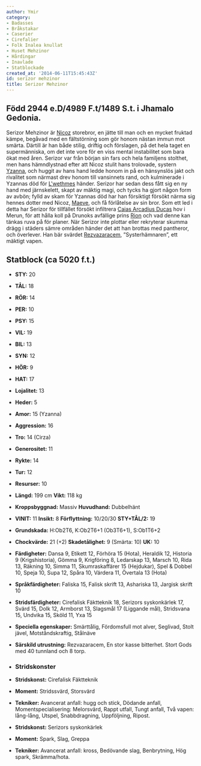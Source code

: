 ```yaml
---
author: Ymir
category:
- Badasses
- Bråkstakar
- Caserier
- Cirefalier
- Folk Inalea knullat
- Huset Mehzinor
- Hårdingar
- Inavlade
- Statblockade
created_at: '2014-06-11T15:45:43Z'
id: serizor mehzinor
title: Serizor Mehzinor
---
```

## Född 2944 e.D/4989 F.t/1489 S.t. i Jhamalo Gedonia.

Serizor Mehzinor är [Nicoz] storebror, en jätte till man och en mycket fruktad kämpe, begåvad med en fältstörning som gör honom nästan immun mot smärta. Därtill är han både stilig, driftig och förslagen, på det hela taget en supermänniska, om det inte vore för en viss mental instabilitet som bara ökat med åren. Serizor var från början sin fars och hela familjens stolthet, men hans hämndlystnad efter att Nicoz stulit hans trolovade, systern [Yzanna], och huggit av hans hand ledde honom in på en hänsynslös jakt och rivalitet som närmast drev honom till vansinnets rand, och kulminerade i Yzannas död för [L'wethmes] händer. Serizor har sedan dess fått sig en ny hand med järnskelett, skapt av mäktig magi, och tycks ha gjort någon form av avbön; fylld av skam för Yzannas död har han försiktigt försökt närma sig hennes dotter med Nicoz, [Maeve], och få förlåtelse av sin bror. Som ett led i detta har Serizor för tillfället försökt infiltrera [Caias Arcadius Ducas] hov i Merun, för att hålla koll på Drunoks avfällige prins [Rion] och vad denne kan tänkas ruva på för planer.
När Serizor inte plottar eller rekryterar skumma drägg i städers sämre områden händer det att han brottas med pantheror, och överlever. Han bär svärdet [Rezvazaracem], ”Systerhämnaren”, ett mäktigt vapen.

## Statblock (ca 5020 f.t.)

 - **STY:** 20
 - **TÅL:** 18
 - **RÖR:** 14
 - **PER:** 10
 - **PSY:** 15
 - **VIL:** 19
 - **BIL:** 13
 - **SYN:** 12
 - **HÖR:** 9
 - **HAT:** 17
 - **Lojalitet:** 13
 - **Heder:** 5
 - **Amor:** 15 (Yzanna)
 - **Aggression:** 16
 - **Tro:** 14 (Cirza)
 - **Generositet:** 11
 - **Rykte:** 14
 - **Tur:** 12
 - **Resurser:** 10

 - **Längd:** 199 cm **Vikt:** 118 kg
 - **Kroppsbyggnad:** Massiv **Huvudhand:** Dubbelhänt

 - **VINIT:** 11 **Insikt:** 8 **Förflyttning:** 10/20/30 **STY+TÅL/2:** 19
 - **Grundskada:** H:Ob2T6, K:Ob2T6+1 (Ob3T6+1), S:Ob1T6+2
 - **Chockvärde:** 21 (+2) **Skadetålighet:** 9 (Smärta: 10) **UK:** 10

 - **Färdigheter:** Dansa 9, Etikett 12, Förhöra 15 (Hota), Heraldik 12, Historia 9 (Krigshistoria), Gömma 9, Krigföring 8, Ledarskap 13, Marsch 10, Rida 13, Räkning 10, Simma 11, Skumraskaffärer 15 (Hejdukar), Spel & Dobbel 10, Speja 10, Supa 12, Spåra 10, Värdera 11, Övertala 13 (Hota)

 - **Språkfärdigheter:** Faliska 15, Falisk skrift 13, Ashariska 13, Jargisk skrift 10

 - **Stridsfärdigheter:** Cirefalisk Fäktteknik 18, Serizors syskonkärlek 17, Svärd 15, Dolk 12, Armborst 13, Slagsmål 17 (Liggande mål), Stridsvana 15, Undvika 15, Sköld 11, Yxa 15

 - **Speciella egenskaper:** Smärttålig, Fördomsfull mot alver, Seglivad, Stolt jävel, Motståndskraftig, Stålnäve

 - **Särskild utrustning:** Rezvazaracem, En stor kasse bitterhet. Stort Gods med 40 tunnland och 8 torp.

 - ### Stridskonster

 - **Stridskonst:** Cirefalisk Fäktteknik
 - **Moment:** Stridssvärd, Storsvärd
 - **Tekniker:** Avancerat anfall: hugg och stick, Dödande anfall, Momentspecialisering: Melorsvärd, Rappt utfall, Tungt anfall, Två vapen: lång-lång, Utspel, Snabbdragning, Uppföljning, Ripost.
 - **Stridskonst:** Serizors syskonkärlek
 - **Moment:** Spark, Slag, Greppa
 - **Tekniker:** Avancerat anfall: kross, Bedövande slag, Benbrytning, Hög spark, Skrämma/hota.

  [Nicoz]: Nicoz_Mehzinor
  [Yzanna]: Yzanna_Mehzinor
  [L'wethmes]: Lwethme
  [Maeve]: Maeve_Mehzinor
  [Caias Arcadius Ducas]: Caias_Arcadius_Ducas
  [Rion]: Rion
  [Rezvazaracem]: Rezvazaracem